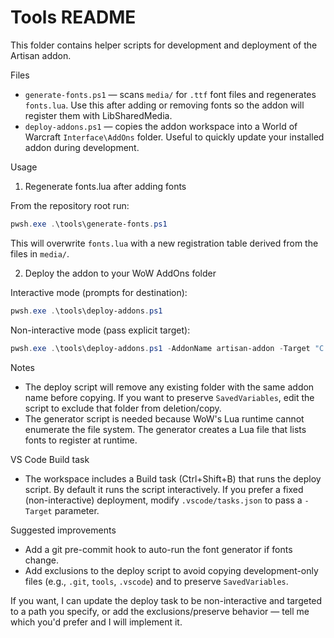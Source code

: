 # Tools README

This folder contains helper scripts for development and deployment of the Artisan addon.

Files
- `generate-fonts.ps1` — scans `media/` for `.ttf` font files and regenerates `fonts.lua`. Use this after adding or removing fonts so the addon will register them with LibSharedMedia.
- `deploy-addons.ps1` — copies the addon workspace into a World of Warcraft `Interface\AddOns` folder. Useful to quickly update your installed addon during development.

Usage

1) Regenerate fonts.lua after adding fonts

From the repository root run:

```powershell
pwsh.exe .\tools\generate-fonts.ps1
```

This will overwrite `fonts.lua` with a new registration table derived from the files in `media/`.

2) Deploy the addon to your WoW AddOns folder

Interactive mode (prompts for destination):

```powershell
pwsh.exe .\tools\deploy-addons.ps1
```

Non-interactive mode (pass explicit target):

```powershell
pwsh.exe .\tools\deploy-addons.ps1 -AddonName artisan-addon -Target "C:\Path\To\World of Warcraft\_retail_\Interface\AddOns"
```

Notes
- The deploy script will remove any existing folder with the same addon name before copying. If you want to preserve `SavedVariables`, edit the script to exclude that folder from deletion/copy.
- The generator script is needed because WoW's Lua runtime cannot enumerate the file system. The generator creates a Lua file that lists fonts to register at runtime.

VS Code Build task
- The workspace includes a Build task (Ctrl+Shift+B) that runs the deploy script. By default it runs the script interactively. If you prefer a fixed (non-interactive) deployment, modify `.vscode/tasks.json` to pass a `-Target` parameter.

Suggested improvements
- Add a git pre-commit hook to auto-run the font generator if fonts change.
- Add exclusions to the deploy script to avoid copying development-only files (e.g., `.git`, `tools`, `.vscode`) and to preserve `SavedVariables`.

If you want, I can update the deploy task to be non-interactive and targeted to a path you specify, or add the exclusions/preserve behavior — tell me which you'd prefer and I will implement it.
